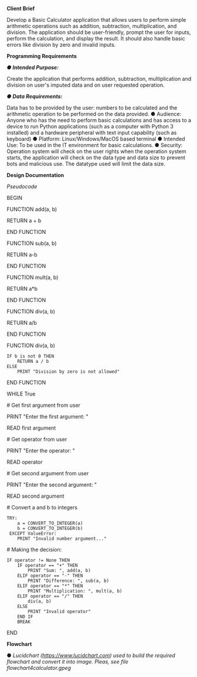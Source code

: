 **Client Brief**

Develop a Basic Calculator application that allows users to perform simple arithmetic operations such as addition, subtraction, multiplication, and division. The application should be user-friendly, prompt the user for inputs, perform the calculation, and display the result. It should also handle basic errors like division by zero and invalid inputs.

**Programming Requirements**

**_● Intended Purpose:_** 

Create the application that performs addition, subtraction, multiplication and division on user's imputed data and on user requested operation. 

**_● Data Requirements:_**

Data has to be provided by the user: numbers to be calculated and the arithmetic operation to be performed on the data provided.
● Audience: Anyone who has the need to perform basic calculations and has access to a device to run Python applications (such as a computer with Python 3 installed) and a hardware peripheral with text input capability (such as keyboard)
● Platform: Linux/Windows/MacOS based terminal
● Intended Use: To be used in the IT environment for basic calculations.
● Security: Operation system will check on the user rights when the operation system starts, the application will check on the data type and data size to prevent bots and malicious use. The datatype used will limit the data size. 


**Design Documentation**

*_Pseudocode_*

BEGIN

FUNCTION add(a, b)

RETURN a + b

END FUNCTION

FUNCTION sub(a, b)

RETURN a-b

END FUNCTION

FUNCTION mult(a, b)

RETURN a*b

END FUNCTION

FUNCTION div(a, b)

RETURN a/b

END FUNCTION

FUNCTION div(a, b)

    IF b is not 0 THEN
        RETURN a / b
    ELSE
        PRINT "Division by zero is not allowed"
END FUNCTION

WHILE True

\# Get first argument from user

PRINT "Enter the first argument: " 

READ first argument

\# Get operator from user

PRINT "Enter the operator: "

READ operator

\# Get second argument from user

PRINT "Enter the second argument: " 

READ second argument

\# Convert a and b to integers

	TRY:
        a = CONVERT_TO_INTEGER(a)
        b = CONVERT_TO_INTEGER(b)
   	 EXCEPT ValueError:
        PRINT "Invalid number argument..."
	
\# Making the decision:

    IF operator != None THEN
        IF operator == "+" THEN
            PRINT "Sum: ", add(a, b)
        ELIF operator == "-" THEN
            PRINT "Difference: ", sub(a, b)
        ELIF operator == "*" THEN
            PRINT "Multiplication: ", mult(a, b)
        ELIF operator == "/" THEN
            div(a, b)
        ELSE
            PRINT "Invalid operator"
        END IF
        BREAK
END


**Flowchart**

● _Lucidchart (https://www.lucidchart.com) used to build the required flowchart and convert it into image. Pleas, see file flowchart4calculator.gpeg_

